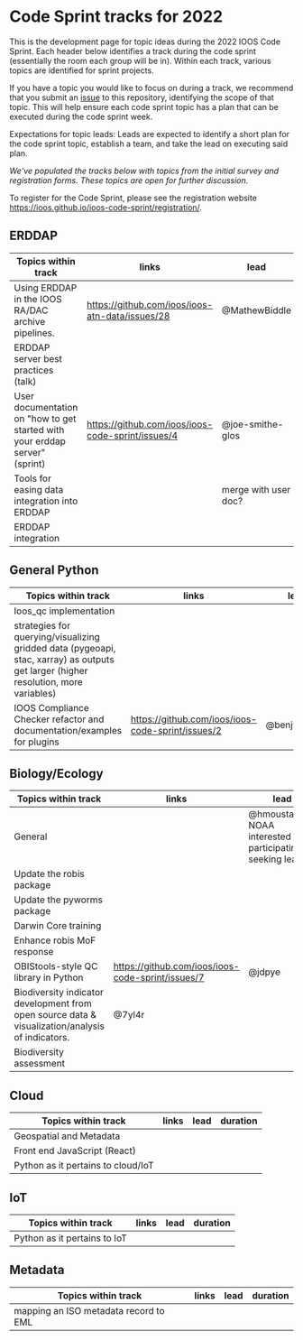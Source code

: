 # Code Sprint tracks for 2022

This is the development page for topic ideas during the 2022 IOOS Code Sprint. Each header below identifies a track during the code sprint (essentially the room each group will be in). Within each track, various topics are identified for sprint projects.

If you have a topic you would like to focus on during a track, we recommend that you submit an [issue](https://github.com/ioos/ioos-code-sprint/issues/new?assignees=&labels=&template=code-sprint-project-proposal.md&title=Project+title) to this repository, identifying the scope of that topic. This will help ensure each code sprint topic has a plan that can be executed during the code sprint week. 

Expectations for topic leads: Leads are expected to identify a short plan for the code sprint topic, establish a team, and take the lead on executing said plan. 

*We've populated the tracks below with topics from the initial survey and registration forms. These topics are open for further discussion.*

To register for the Code Sprint, please see the registration website https://ioos.github.io/ioos-code-sprint/registration/.

## ERDDAP
|**Topics within track**|**links**|**lead**|**duration**|
|---------------|---------|--------|------|
| Using ERDDAP in the IOOS RA/DAC archive pipelines. | https://github.com/ioos/ioos-atn-data/issues/28 | @MathewBiddle | 6 hrs? |
| ERDDAP server best practices (talk) |  |  |  |
| User documentation on "how to get started with your erddap server" (sprint) | https://github.com/ioos/ioos-code-sprint/issues/4 | @joe-smithe-glos | <= 1 day |
| Tools for easing data integration into ERDDAP |  | merge with user doc? |  |
| ERDDAP integration |  |  |  |

## General Python
|**Topics within track**|**links**|**lead**|**duration**|
|---------------|---------|--------|-----|
| Ioos_qc implementation |  |  |  |
| strategies for querying/visualizing gridded data (pygeoapi, stac, xarray) as outputs get larger (higher resolution, more variables) |  |  |  |
| IOOS Compliance Checker refactor and documentation/examples for plugins | https://github.com/ioos/ioos-code-sprint/issues/2 | @benjwadams | | 


## Biology/Ecology
|**Topics within track**|**links**|**lead**|**duration**|
|---------------|---------|--------|-----|
| General | | @hmoustahfid-NOAA interested in participating, is seeking lead |  |
| Update the robis package |  |  |  |
| Update the pyworms package |  |  |  |
| Darwin Core training |  |  |  |
| Enhance robis MoF response |  |  |  |
| OBIStools-style QC library in Python | https://github.com/ioos/ioos-code-sprint/issues/7 | @jdpye |  |
| Biodiversity indicator development from open source data & visualization/analysis of indicators. | @7yl4r |  |  |
| Biodiversity assessment |  |  |  |

## Cloud
|**Topics within track**|**links**|**lead**|**duration**|
|---------------|---------|--------|----|
| Geospatial and Metadata |  |  |  |
| Front end JavaScript (React) |  |  |  |
| Python as it pertains to cloud/IoT |  |  |  |

## IoT
|**Topics within track**|**links**|**lead**|**duration**|
|---------------|---------|--------|----|
| Python as it pertains to IoT |  |  |  |

## Metadata
|**Topics within track**|**links**|**lead**|**duration**|
|---------------|---------|--------|-----|
| mapping an ISO metadata record to EML |  |  |  |
